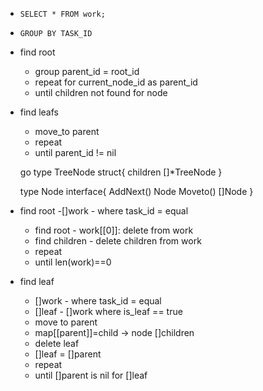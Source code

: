 - `SELECT * FROM work;`
- `GROUP BY TASK_ID`
- find root
  - group parent_id = root_id 
  - repeat for current_node_id as parent_id
  - until children not found for node
  
- find leafs
  - move_to parent
  - repeat
  - until parent_id != nil

   go
    type TreeNode struct{
        children []*TreeNode
    }
  
    type Node interface{
    AddNext() Node
    Moveto() []Node
  }

- find root 
  -[]work - where task_id = equal 
  - find root - work[[0]]: delete from work 
  - find children - delete children from work
  - repeat
  - until len(work)==0

- find leaf
  - []work - where task_id = equal 
  - []leaf - []work where is_leaf == true
  - move to parent
  - map[[parent]]=child -> node []children
  - delete leaf
  - []leaf = []parent
  - repeat
  - until []parent is nil for []leaf